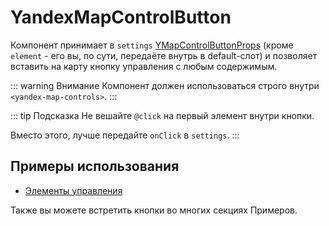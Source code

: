 # YandexMapControlButton

Компонент принимает
в `settings` [YMapControlButtonProps](https://yandex.ru/dev/jsapi30/doc/ru/ref/#YMapControlButtonProps) 
(кроме `element` - его вы, по сути, передаёте внутрь в default-слот) и позволяет вставить на карту кнопку управления с любым содержимым.

::: warning Внимание
Компонент должен использоваться строго внутри `<yandex-map-controls>`.
:::

::: tip Подсказка
Не вешайте `@click` на первый элемент внутри кнопки.

Вместо этого, лучше передайте `onClick` в `settings`.
:::

## Примеры использования

- [Элементы управления](/examples/map/controls)

Также вы можете встретить кнопки во многих секциях Примеров.
